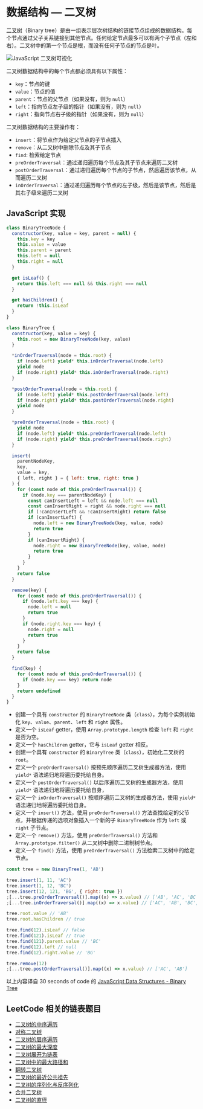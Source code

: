 # 数据结构 — 二叉树

[二叉树](https://zh.wikipedia.org/wiki/%E4%BA%8C%E5%8F%89%E6%A0%91)（Binary tree）是由一组表示层次树结构的链接节点组成的数据结构。每个节点通过父子关系链接到其他节点。任何给定节点最多可以有两个子节点（左和右）。二叉树中的第一个节点是根，而没有任何子节点的节点是叶。

![JavaScript 二叉树可视化](https://upload-images.jianshu.io/upload_images/18281896-d1dd732ea28fe70e.png?imageMogr2/auto-orient/strip%7CimageView2/2/w/1240)

二叉树数据结构中的每个节点都必须具有以下属性：

- `key`：节点的键
- `value`：节点的值
- `parent`：节点的父节点（如果没有，则为 `null`）
- `left`：指向节点左子级的指针（如果没有，则为 `null`）
- `right`：指向节点右子级的指针（如果没有，则为 `null`）

二叉树数据结构的主要操作有：

- `insert`：将节点作为给定父节点的子节点插入
- `remove`：从二叉树中删除节点及其子节点
- `find`: 检索给定节点
- `preOrderTraversal`：通过递归遍历每个节点及其子节点来遍历二叉树
- `postOrderTraversal`：通过递归遍历每个节点的子节点，然后遍历该节点，从而遍历二叉树
- `inOrderTraversal`：通过递归遍历每个节点的左子级，然后是该节点，然后是其右子级来遍历二叉树

## JavaScript 实现

```js
class BinaryTreeNode {
  constructor(key, value = key, parent = null) {
    this.key = key
    this.value = value
    this.parent = parent
    this.left = null
    this.right = null
  }

  get isLeaf() {
    return this.left === null && this.right === null
  }

  get hasChildren() {
    return !this.isLeaf
  }
}

class BinaryTree {
  constructor(key, value = key) {
    this.root = new BinaryTreeNode(key, value)
  }

  *inOrderTraversal(node = this.root) {
    if (node.left) yield* this.inOrderTraversal(node.left)
    yield node
    if (node.right) yield* this.inOrderTraversal(node.right)
  }

  *postOrderTraversal(node = this.root) {
    if (node.left) yield* this.postOrderTraversal(node.left)
    if (node.right) yield* this.postOrderTraversal(node.right)
    yield node
  }

  *preOrderTraversal(node = this.root) {
    yield node
    if (node.left) yield* this.preOrderTraversal(node.left)
    if (node.right) yield* this.preOrderTraversal(node.right)
  }

  insert(
    parentNodeKey,
    key,
    value = key,
    { left, right } = { left: true, right: true }
  ) {
    for (const node of this.preOrderTraversal()) {
      if (node.key === parentNodeKey) {
        const canInsertLeft = left && node.left === null
        const canInsertRight = right && node.right === null
        if (!canInsertLeft && !canInsertRight) return false
        if (canInsertLeft) {
          node.left = new BinaryTreeNode(key, value, node)
          return true
        }
        if (canInsertRight) {
          node.right = new BinaryTreeNode(key, value, node)
          return true
        }
      }
    }
    return false
  }

  remove(key) {
    for (const node of this.preOrderTraversal()) {
      if (node.left.key === key) {
        node.left = null
        return true
      }
      if (node.right.key === key) {
        node.right = null
        return true
      }
    }
    return false
  }

  find(key) {
    for (const node of this.preOrderTraversal()) {
      if (node.key === key) return node
    }
    return undefined
  }
}
```

- 创建一个具有 `constructor` 的 `BinaryTreeNode` 类（`class`），为每个实例初始化 `key`、`value`、`parent`、`left` 和 `right` 属性。
- 定义一个 `isLeaf` getter，使用 `Array.prototype.length` 检查 `left` 和 `right` 是否为空。
- 定义一个 `hasChildren` getter，它与 `isLeaf` getter 相反。
- 创建一个具有 `constructor` 的 `BinaryTree` 类（`class`），初始化二叉树的 `root`。
- 定义一个 `preOrderTraversal()` 按预先顺序遍历二叉树生成器方法，使用 `yield*` 语法递归地将遍历委托给自身。
- 定义一个 `postOrderTraversal()` 以后序遍历二叉树的生成器方法，使用 `yield*` 语法递归地将遍历委托给自身，
- 定义一个 `inOrderTraversal()` 按顺序遍历二叉树的生成器方法，使用 `yield*` 语法递归地将遍历委托给自身。
- 定义一个 `insert()` 方法，使用 `preOrderTraversal()` 方法查找给定的父节点，并根据传递的选项对象插入一个新的子 `BinaryTreeNode` 作为 `left` 或 `right` 子节点。
- 定义一个 `remove()` 方法，使用 `preOrderTraversal()` 方法和 `Array.prototype.filter()` 从二叉树中删除二进制树节点。
- 定义一个 `find()` 方法，使用 `preOrderTraversal()` 方法检索二叉树中的给定节点。

```js
const tree = new BinaryTree(1, 'AB')

tree.insert(1, 11, 'AC')
tree.insert(1, 12, 'BC')
tree.insert(12, 121, 'BG', { right: true })
;[...tree.preOrderTraversal()].map((x) => x.value) // ['AB', 'AC', 'BC', 'BCG']
;[...tree.inOrderTraversal()].map((x) => x.value) // ['AC', 'AB', 'BC', 'BG']

tree.root.value // 'AB'
tree.root.hasChildren // true

tree.find(12).isLeaf // false
tree.find(121).isLeaf // true
tree.find(121).parent.value // 'BC'
tree.find(12).left // null
tree.find(12).right.value // 'BG'

tree.remove(12)
;[...tree.postOrderTraversal()].map((x) => x.value) // ['AC', 'AB']
```

以上内容译自 30 seconds of code 的 [JavaScript Data Structures - Binary Tree](https://www.30secondsofcode.org/articles/s/js-data-structures-binary-tree)

## LeetCode 相关的链表题目

- [二叉树的中序遍历](https://leetcode.cn/problems/binary-tree-inorder-traversal/)
- [对称二叉树](https://leetcode.cn/problems/symmetric-tree/)
- [二叉树的层序遍历](https://leetcode.cn/problems/binary-tree-level-order-traversal/)
- [二叉树的最大深度](https://leetcode.cn/problems/maximum-depth-of-binary-tree/)
- [二叉树展开为链表](https://leetcode.cn/problems/flatten-binary-tree-to-linked-list/)
- [二叉树中的最大路径和](https://leetcode.cn/problems/binary-tree-maximum-path-sum/)
- [翻转二叉树](https://leetcode.cn/problems/invert-binary-tree/)
- [二叉树的最近公共祖先](https://leetcode.cn/problems/lowest-common-ancestor-of-a-binary-tree/)
- [二叉树的序列化与反序列化](https://leetcode.cn/problems/serialize-and-deserialize-binary-tree/)
- [合并二叉树](https://leetcode.cn/problems/merge-two-binary-trees/)
- [二叉树的直径](https://leetcode.cn/problems/diameter-of-binary-tree/)
